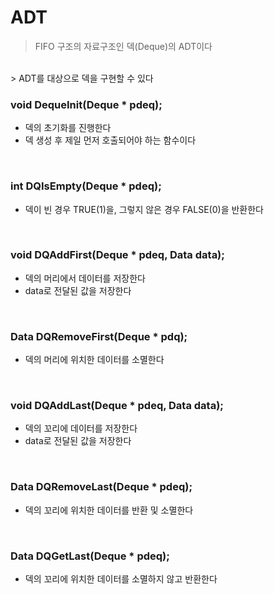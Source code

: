 # ADT
> FIFO 구조의 자료구조인 덱(Deque)의 ADT이다
<br>
> ADT를 대상으로 덱을 구현할 수 있다

<br>

### void DequeInit(Deque * pdeq);
- 덱의 초기화를 진행한다
- 덱 생성 후 제일 먼저 호출되어야 하는 함수이다

<br>

### int DQIsEmpty(Deque * pdeq);
- 덱이 빈 경우 TRUE(1)을, 그렇지 않은 경우 FALSE(0)을 반환한다

<br>

### void DQAddFirst(Deque * pdeq, Data data);
- 덱의 머리에서 데이터를 저장한다
- data로 전달된 값을 저장한다

<br>

### Data DQRemoveFirst(Deque * pdq);
- 덱의 머리에 위치한 데이터를 소멸한다

<br>

### void DQAddLast(Deque * pdeq, Data data);
- 덱의 꼬리에 데이터를 저장한다
- data로 전달된 값을 저장한다

<br>

### Data DQRemoveLast(Deque * pdeq);
- 덱의 꼬리에 위치한 데이터를 반환 및 소멸한다

<br>

### Data DQGetLast(Deque * pdeq);
- 덱의 꼬리에 위치한 데이터를 소멸하지 않고 반환한다